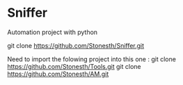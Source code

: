 # Sniffer

Automation project with python

git clone https://github.com/Stonesth/Sniffer.git

Need to import the folowing project into this one :
git clone https://github.com/Stonesth/Tools.git
git clone https://github.com/Stonesth/AM.git